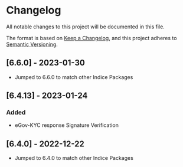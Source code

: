 # Changelog

All notable changes to this project will be documented in this file.

The format is based on [Keep a Changelog](https://keepachangelog.com/en/1.0.0/),
and this project adheres to [Semantic Versioning](https://semver.org/spec/v2.0.0.html).

<!-- ## [Unreleased] -->

## [6.6.0] - 2023-01-30
- Jumped to 6.6.0 to match other Indice Packages

## [6.4.13] - 2023-01-24
### Added
- eGov-KYC response Signature Verification

## [6.4.0] - 2022-12-22
- Jumped to 6.4.0 to match other Indice Packages
